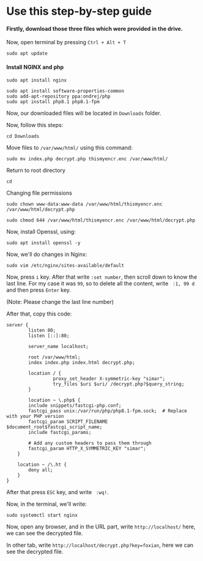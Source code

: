 # Use this step-by-step guide

#### Firstly, download those three files which were provided in the drive.

Now, open terminal by pressing `Ctrl + Alt + T `

```
sudo apt update
```

#### Install NGINX and php

```
sudo apt install nginx
```

```
sudo apt install software-properties-common
sudo add-apt-repository ppa:ondrej/php
sudo apt install php8.1 php8.1-fpm
```

Now, our downloaded files will be located in `Downloads` folder.

Now, follow this steps:


```
cd Downloads
```

Move files to ` /var/www/html/ ` using this command:
```
sudo mv index.php decrypt.php thismyencr.enc /var/www/html/
```

Return to root directory
```
cd
```

Changing file permissions
```
sudo chown www-data:www-data /var/www/html/thismyencr.enc /var/www/html/decrypt.php
```
```
sudo chmod 644 /var/www/html/thismyencr.enc /var/www/html/decrypt.php
```

Now, install Openssl, using:
```
sudo apt install openssl -y
```

Now, we'll do changes in Nginx:
```
sudo vim /etc/nginx/sites-available/default
```

Now, press `i` key.
After that write ` :set number `, then scroll down to know the last line. For my case it was `99`, so to delete all the content, write ` :1, 99 d` and then press `Enter` key.

(Note: Please change the last line number)

After that, copy this code: 
```
server {
        listen 80;
        listen [::]:80;

        server_name localhost;

        root /var/www/html;
        index index.php index.html decrypt.php;

        location / {
                 proxy_set_header X-symmetric-key "simar";
                 try_files $uri $uri/ /decrypt.php?$query_string;
        }

        location ~ \.php$ {
        include snippets/fastcgi-php.conf;
        fastcgi_pass unix:/var/run/php/php8.1-fpm.sock;  # Replace with your PHP version
        fastcgi_param SCRIPT_FILENAME $document_root$fastcgi_script_name;
        include fastcgi_params;

        # Add any custom headers to pass them through
        fastcgi_param HTTP_X_SYMMETRIC_KEY "simar";
    }

    location ~ /\.ht {
        deny all;
    }
}

```

After that press `ESC` key, and write ` :wq!`.

Now, in the terminal, we'll write: 

```
sudo systemctl start nginx
```

Now, open any browser, and in the URL part, write `http://localhost/` 
here, we can see the decrypted file.

In other tab, write `http://localhost/decrypt.php?key=foxian`, here we can see the decrypted file.
